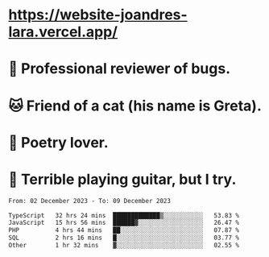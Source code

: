 # https://website-joandres-lara.vercel.app/
# 🐛 Professional reviewer of bugs.
# 🐱 Friend of a cat (his name is Greta).
# 📜 Poetry lover.
# 🎸 Terrible playing guitar, but I try.

<!--START_SECTION:waka-->

```txt
From: 02 December 2023 - To: 09 December 2023

TypeScript   32 hrs 24 mins  █████████████▒░░░░░░░░░░░   53.83 %
JavaScript   15 hrs 56 mins  ██████▓░░░░░░░░░░░░░░░░░░   26.47 %
PHP          4 hrs 44 mins   ██░░░░░░░░░░░░░░░░░░░░░░░   07.87 %
SQL          2 hrs 16 mins   █░░░░░░░░░░░░░░░░░░░░░░░░   03.77 %
Other        1 hr 32 mins    ▓░░░░░░░░░░░░░░░░░░░░░░░░   02.55 %
```

<!--END_SECTION:waka-->
